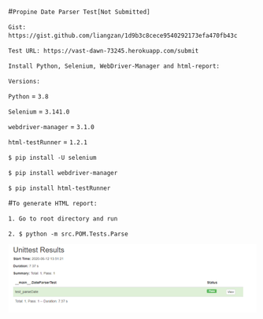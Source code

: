 #`Propine Date Parser Test[Not Submitted]`

`Gist: https://gist.github.com/liangzan/1d9b3c8cece9540292173efa470fb43c`

`Test URL: https://vast-dawn-73245.herokuapp.com/submit`

`Install Python, Selenium, WebDriver-Manager and html-report:`

`Versions:`

`Python` = `3.8`

`Selenium` = `3.141.0`

`webdriver-manager` = `3.1.0`
  
`html-testRunner` = `1.2.1`

`$ pip install -U selenium`

`$ pip install webdriver-manager`

`$ pip install html-testRunner`


#`To generate HTML report:`

`1. Go to root directory and run`

`2. $ python -m src.POM.Tests.Parse`


![Alt text](reports/HTML_Report_Sample.PNG?raw=true "Sample HTML Report")